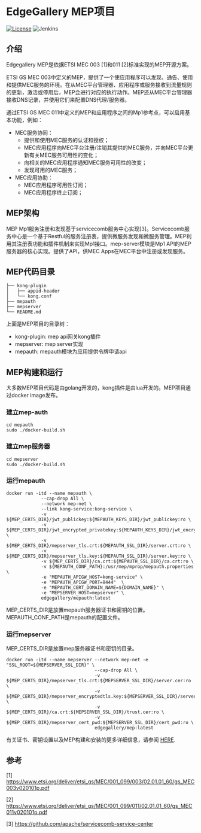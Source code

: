 # EdgeGallery MEP项目

[![License](https://img.shields.io/badge/License-Apache%202.0-blue.svg)](https://opensource.org/licenses/Apache-2.0)
![Jenkins](https://img.shields.io/jenkins/build?jobUrl=http%3A%2F%2Fjenkins.edgegallery.org%2Fview%2FMEC-PLATFORM-BUILD%2Fjob%2Fmep-docker-image-build-update-daily-master%2F)

## 介绍

Edgegallery MEP是依据ETSI MEC 003 [1]和011 [2]标准实现的MEP开源方案。

ETSI GS MEC 003中定义的MEP，提供了一个使应用程序可以发现、通告、使用和提供MEC服务的环境。在从MEC平台管理器、应用程序或服务接收到流量规则的更新，激活或停用后，MEP会进行对应的执行动作。MEP还从MEC平台管理器接收DNS记录，并使用它们来配置DNS代理/服务器。

通过ETSI GS MEC 011中定义的MEP和应用程序之间的Mp1参考点，可以启用基本功能，例如：

* MEC服务协同：
    - 提供和使用MEC服务的认证和授权；
    - MEC应用程序向MEC平台注册/注销其提供的MEC服务，并向MEC平台更新有关MEC服务可用性的变化；
    - 向相关的MEC应用程序通知MEC服务可用性的改变；
    - 发现可用的MEC服务；
* MEC应用协助：
    - MEC应用程序可用性订阅；
    - MEC应用程序终止订阅；

## MEP架构

MEP Mp1服务注册和发现基于servicecomb服务中心实现[3]。Servicecomb服务中心是一个基于Restful的服务注册表，提供微服务发现和微服务管理。MEP利用其注册表功能和插件机制来实现Mp1接口。mep-server模块是Mp1 API的MEP服务器的核心实现。提供了API，供MEC Apps在MEC平台中注册或发现服务。

## MEP代码目录
```
├── kong-plugin
│   ├── appid-header
│   └── kong.conf
├── mepauth
├── mepserver
└── README.md

```
上面是MEP项目的目录树：
- kong-plugin: mep api网关kong插件
- mepserver: mep server实现
- mepauth: mepauth模块为应用提供令牌申请api

## MEP构建和运行

大多数MEP项目代码是由golang开发的，kong插件是由lua开发的。MEP项目通过docker image发布。

### 建立mep-auth

```
cd mepauth
sudo ./docker-build.sh

```

### 建立mep服务器

```
cd mepserver
sudo ./docker-build.sh
```

### 运行mepauth

```
docker run -itd --name mepauth \
             --cap-drop All \
             --network mep-net \
             --link kong-service:kong-service \
             -v ${MEP_CERTS_DIR}/jwt_publickey:${MEPAUTH_KEYS_DIR}/jwt_publickey:ro \
             -v ${MEP_CERTS_DIR}/jwt_encrypted_privatekey:${MEPAUTH_KEYS_DIR}/jwt_encrypted_privatekey:ro \
             -v ${MEP_CERTS_DIR}/mepserver_tls.crt:${MEPAUTH_SSL_DIR}/server.crt:ro \
             -v ${MEP_CERTS_DIR}/mepserver_tls.key:${MEPAUTH_SSL_DIR}/server.key:ro \
             -v ${MEP_CERTS_DIR}/ca.crt:${MEPAUTH_SSL_DIR}/ca.crt:ro \
             -v ${MEPAUTH_CONF_PATH}:/usr/mep/mprop/mepauth.properties \
             -e "MEPAUTH_APIGW_HOST=kong-service" \
             -e "MEPAUTH_APIGW_PORT=8444"  \
             -e "MEPAUTH_CERT_DOMAIN_NAME=${DOMAIN_NAME}" \
             -e "MEPSERVER_HOST=mepserver" \
             edgegallery/mepauth:latest
```

MEP_CERTS_DIR是放置mepauth服务器证书和密钥的位置。MEPAUTH_CONF_PATH是mepauth的配置文件。

### 运行mepserver
MEP_CERTS_DIR是放置mep服务器证书和密钥的目录。
```
docker run -itd --name mepserver --network mep-net -e "SSL_ROOT=${MEPSERVER_SSL_DIR}" \
                                 --cap-drop All \
                                 -v ${MEP_CERTS_DIR}/mepserver_tls.crt:${MEPSERVER_SSL_DIR}/server.cer:ro \
                                 -v ${MEP_CERTS_DIR}/mepserver_encryptedtls.key:${MEPSERVER_SSL_DIR}/server_key.pem:ro \
                                 -v ${MEP_CERTS_DIR}/ca.crt:${MEPSERVER_SSL_DIR}/trust.cer:ro \
                                 -v ${MEP_CERTS_DIR}/mepserver_cert_pwd:${MEPSERVER_SSL_DIR}/cert_pwd:ro \
                                 edgegallery/mep:latest
```


有关证书、密钥设置以及MEP构建和安装的更多详细信息，请参阅 [HERE](https://gitee.com/edgegallery/docs/blob/master/Projects/MEP/EdgeGallery%E6%9C%AC%E5%9C%B0%E5%BC%80%E5%8F%91%E9%AA%8C%E8%AF%81%E6%9C%8D%E5%8A%A1%E8%AF%B4%E6%98%8E%E4%B9%A6.md#EG-LDVS-MEP%E9%83%A8%E7%BD%B2%E6%8C%87%E5%AF%BC).

## 参考
[1] https://www.etsi.org/deliver/etsi_gs/MEC/001_099/003/02.01.01_60/gs_MEC003v020101p.pdf

[2] https://www.etsi.org/deliver/etsi_gs/MEC/001_099/011/02.01.01_60/gs_MEC011v020101p.pdf

[3] https://github.com/apache/servicecomb-service-center

